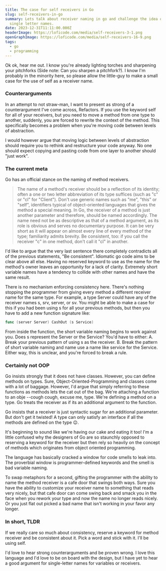 ```yaml
---
title: The case for self receivers in Go
slug: self-receivers-in-go
summary: Lets talk about receiver naming in go and challenge the idea of using
  single letter names.
date: 2023-12-31T11:11:00.000Z
headerImage: https://loficode.com/media/self-receivers-3-1.png
openGraphImage: https://loficode.com/media/self-receivers-16-9.png
tags:
  - go
  - programming
---
```

Ok ok, hear me out. I know you're already lighting torches and sharpening your pitchforks (Side note: Can you sharpen a pitchfork?). I know I'm probably in the minority here, so please allow the little-guy to make a small case for the use of self as a receiver name.

### Counterarguments
In an attempt to not straw-man, I want to present as strong of a counterargument I've come across, Refactors. If you use the keyword self for all of your receivers, but you need to move a method from one type to another, suddenly, you are forced to rewrite the context of the method. This specifically becomes a problem when you're moving code between levels of abstraction.

I would however argue that moving logic between levels of abstraction should require you to rethink and restructure your code anyway. No one should expect copying and pasting code from one layer to another should "just work".

### The current meta

Go has an official stance on the naming of method receivers.

> The name of a method's receiver should be a reflection of its identity; often a one or two letter abbreviation of its type suffices (such as "c" or "cl" for "Client"). Don't use generic names such as "me", "this" or "self", identifiers typical of object-oriented languages that gives the method a special meaning. In Go, the receiver of a method is just another parameter and therefore, should be named accordingly. The name need not be as descriptive as that of a method argument, as its role is obvious and serves no documentary purpose. It can be very short as it will appear on almost every line of every method of the type; familiarity admits brevity. Be consistent, too: if you call the receiver "c" in one method, don't call it "cl" in another.

I'd like to argue that the very last sentence there completely contradicts all of the previous statements, "Be consistent". Idiomatic go code aims to be clear above all else. Having no reserved keyword to use as the name for the method's owner leaves an opportunity for a lack of clarity. Extremely short variable names have a tendency to collide with other names and have the same result.

There is no mechanism enforcing consistency here. There's nothing stopping the programmer from giving every method a different receiver name for the same type. For example, a type Server could have any of the receiver names s, srv, server, or sv. You might be able to make a case for this if you had been using s for all your previous methods, but then you have to add a new function signature like:

```go
func (server Server) CashOut (s Service)
```

From inside the function, the short variable naming begins to work against you. Does s represent the Server or the Service? You'd have to either: A. Break your previous pattern of using s as the receiver. B. Break the pattern of short variable naming and name use a name like service for the Service. Either way, this is unclear, and you're forced to break a rule.

### Certainly not OOP

Go insists strongly that it does not have classes. However, you can define methods on types. Sure, Object-Oriented-Programming and classes come with a lot of baggage. However, I'd argue that simply referring to these functions as methods lets the cat out of the bag. We're attaching a function to an obje --cough cough, excuse me, type. We're defining a method on a type. Go treats the receiver as if its an additional argument to the function.

Go insists that a receiver is just syntactic sugar for an additional parameter. But don't get it twisted! A type can only satisfy an interface if all the methods are defined on the type 😉.

It's beginning to sound like we're having our cake and eating it too! I'm a little confused why the designers of Go are so staunchly opposed to reserving a keyword for the receiver but then rely so heavily on the concept of methods which originates from object oriented programming.

The language has basically cracked a window for code smells to leak into. The proverbial window is programmer-defined keywords and the smell is bad variable naming.

To swap metaphors for a second, gifting the programmer with the ability to name the method receiver is a cafe door that swings both ways. Sure you have the ability to customize your receiver name to something that reads very nicely, but that cafe door can come swing back and smack you in the face when you rework your type and now the name no longer reads nicely. Or you just flat out picked a bad name that isn't working in your favor any longer.

### In short, TLDR

If we really care so much about consistency, reserve a keyword for method receiver and be consistent about it. Pick a word and stick with it. I'll be using self.

I'd love to hear strong counterarguments and be proven wrong. I love this language and I'd love to be on board with the design, but I have yet to hear a good argument for single-letter names for variables or receivers.

